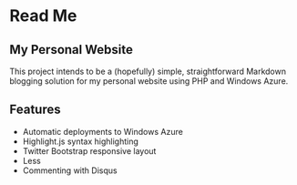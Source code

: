 ﻿# Read Me

## My Personal Website

This project intends to be a (hopefully) simple, straightforward Markdown blogging solution for my personal website using PHP and Windows Azure.

## Features

- Automatic deployments to Windows Azure
- Highlight.js syntax highlighting
- Twitter Bootstrap responsive layout
- Less
- Commenting with Disqus

